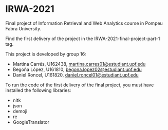 # IRWA-2021
Final project of Information Retrieval and Web Analytics course in Pompeu Fabra University.

Find the first delivery of the project in the IRWA-2021-final-project-part-1 tag.

This project is developed by group 16:
- Martina Carrés, U162438, martina.carres01@estudiant.upf.edu
- Begoña López, U161810, begona.lopez02@estudiant.upf.edu
- Daniel Roncel, U161820, daniel.roncel01@estudiant.upf.edu

To run the code of the first delivery of the final project, you must have installed the following libraries:
- nltk
- json
- demoji
- re
- GoogleTranslator
